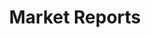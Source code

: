 ---
title: "Market Reports"
description: "iot.eclipse.org is all about getting the M2M developers involved in what is happening in the different Eclipse projects"
---